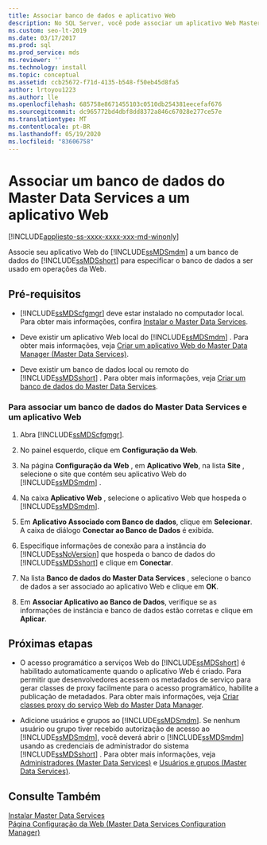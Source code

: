 ```yaml
---
title: Associar banco de dados e aplicativo Web
description: No SQL Server, você pode associar um aplicativo Web Master Data Manager a um banco de dados Master Data Services para especificar o banco de dados a ser usado para operações da Web.
ms.custom: seo-lt-2019
ms.date: 03/17/2017
ms.prod: sql
ms.prod_service: mds
ms.reviewer: ''
ms.technology: install
ms.topic: conceptual
ms.assetid: ccb25672-f71d-4135-b548-f50eb45d8fa5
author: lrtoyou1223
ms.author: lle
ms.openlocfilehash: 685758e8671455103c0510db254381eecefaf676
ms.sourcegitcommit: dc965772bd4dbf8dd8372a846c67028e277ce57e
ms.translationtype: MT
ms.contentlocale: pt-BR
ms.lasthandoff: 05/19/2020
ms.locfileid: "83606758"
---
```

# <a name="associate-a-master-data-services-database-and-web-application"></a>Associar um banco de dados do Master Data Services a um aplicativo Web

[!INCLUDE[appliesto-ss-xxxx-xxxx-xxx-md-winonly](../../includes/appliesto-ss-xxxx-xxxx-xxx-md-winonly.md)]

  Associe seu aplicativo Web do [!INCLUDE[ssMDSmdm](../../includes/ssmdsmdm-md.md)] a um banco de dados do [!INCLUDE[ssMDSshort](../../includes/ssmdsshort-md.md)] para especificar o banco de dados a ser usado em operações da Web.  
  
## <a name="prerequisites"></a>Pré-requisitos  
  
-   [!INCLUDE[ssMDScfgmgr](../../includes/ssmdscfgmgr-md.md)] deve estar instalado no computador local. Para obter mais informações, confira [Instalar o Master Data Services](../../master-data-services/install-windows/install-master-data-services.md).  
  
-   Deve existir um aplicativo Web local do [!INCLUDE[ssMDSmdm](../../includes/ssmdsmdm-md.md)] . Para obter mais informações, veja [Criar um aplicativo Web do Master Data Manager &#40;Master Data Services&#41;](../../master-data-services/install-windows/create-a-master-data-manager-web-application-master-data-services.md).  
  
-   Deve existir um banco de dados local ou remoto do [!INCLUDE[ssMDSshort](../../includes/ssmdsshort-md.md)] . Para obter mais informações, veja [Criar um banco de dados do Master Data Services](../../master-data-services/install-windows/create-a-master-data-services-database.md).  
  
### <a name="to-associate-a-master-data-services-database-and-web-application"></a>Para associar um banco de dados do Master Data Services e um aplicativo Web  
  
1.  Abra [!INCLUDE[ssMDScfgmgr](../../includes/ssmdscfgmgr-md.md)].  
  
2.  No painel esquerdo, clique em **Configuração da Web**.  
  
3.  Na página **Configuração da Web** , em **Aplicativo Web**, na lista **Site** , selecione o site que contém seu aplicativo Web do [!INCLUDE[ssMDSmdm](../../includes/ssmdsmdm-md.md)] .  
  
4.  Na caixa **Aplicativo Web** , selecione o aplicativo Web que hospeda o [!INCLUDE[ssMDSmdm](../../includes/ssmdsmdm-md.md)].  
  
5.  Em **Aplicativo Associado com Banco de dados**, clique em **Selecionar**. A caixa de diálogo **Conectar ao Banco de Dados** é exibida.  
  
6.  Especifique informações de conexão para a instância do [!INCLUDE[ssNoVersion](../../includes/ssnoversion-md.md)] que hospeda o banco de dados do [!INCLUDE[ssMDSshort](../../includes/ssmdsshort-md.md)] e clique em **Conectar**.  
  
7.  Na lista **Banco de dados do Master Data Services** , selecione o banco de dados a ser associado ao aplicativo Web e clique em **OK**.  
  
8.  Em **Associar Aplicativo ao Banco de Dados**, verifique se as informações de instância e banco de dados estão corretas e clique em **Aplicar**.  
  
## <a name="next-steps"></a>Próximas etapas  
  
-   O acesso programático a serviços Web do [!INCLUDE[ssMDSshort](../../includes/ssmdsshort-md.md)] é habilitado automaticamente quando o aplicativo Web é criado. Para permitir que desenvolvedores acessem os metadados de serviço para gerar classes de proxy facilmente para o acesso programático, habilite a publicação de metadados. Para obter mais informações, veja [Criar classes proxy do serviço Web do Master Data Manager](../../master-data-services/develop/create-master-data-manager-web-service-proxy-classes.md).  
  
-   Adicione usuários e grupos ao [!INCLUDE[ssMDSmdm](../../includes/ssmdsmdm-md.md)]. Se nenhum usuário ou grupo tiver recebido autorização de acesso ao [!INCLUDE[ssMDSmdm](../../includes/ssmdsmdm-md.md)], você deverá abrir o [!INCLUDE[ssMDSmdm](../../includes/ssmdsmdm-md.md)] usando as credenciais de administrador do sistema [!INCLUDE[ssMDSshort](../../includes/ssmdsshort-md.md)] . Para obter mais informações, veja [Administradores &#40;Master Data Services&#41;](../../master-data-services/administrators-master-data-services.md) e [Usuários e grupos &#40;Master Data Services&#41;](../../master-data-services/users-and-groups-master-data-services.md).  
  
## <a name="see-also"></a>Consulte Também  
 [Instalar Master Data Services](../../master-data-services/install-windows/install-master-data-services.md)   
 [Página Configuração da Web &#40;Master Data Services Configuration Manager&#41;](../../master-data-services/web-configuration-page-master-data-services-configuration-manager.md)  
  
  
